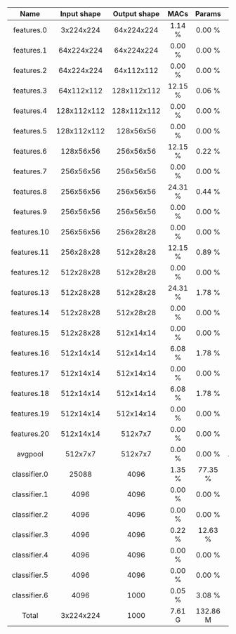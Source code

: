 | Name         | Input shape | Output shape |     MACs |   Params | Description        |
|:------------:|:-----------:|:------------:|:--------:|:--------:|:------------------:|
| features.0   |  3x224x224  |  64x224x224  |   1.14 % |   0.00 % | Conv2d k=3 p=1 s=1 |
| features.1   |  64x224x224 |  64x224x224  |   0.00 % |   0.00 % | ReLU               |
| features.2   |  64x224x224 |  64x112x112  |   0.00 % |   0.00 % | MaxPool2d k=2 s=2  |
| features.3   |  64x112x112 | 128x112x112  |  12.15 % |   0.06 % | Conv2d k=3 p=1 s=1 |
| features.4   | 128x112x112 | 128x112x112  |   0.00 % |   0.00 % | ReLU               |
| features.5   | 128x112x112 |  128x56x56   |   0.00 % |   0.00 % | MaxPool2d k=2 s=2  |
| features.6   |  128x56x56  |  256x56x56   |  12.15 % |   0.22 % | Conv2d k=3 p=1 s=1 |
| features.7   |  256x56x56  |  256x56x56   |   0.00 % |   0.00 % | ReLU               |
| features.8   |  256x56x56  |  256x56x56   |  24.31 % |   0.44 % | Conv2d k=3 p=1 s=1 |
| features.9   |  256x56x56  |  256x56x56   |   0.00 % |   0.00 % | ReLU               |
| features.10  |  256x56x56  |  256x28x28   |   0.00 % |   0.00 % | MaxPool2d k=2 s=2  |
| features.11  |  256x28x28  |  512x28x28   |  12.15 % |   0.89 % | Conv2d k=3 p=1 s=1 |
| features.12  |  512x28x28  |  512x28x28   |   0.00 % |   0.00 % | ReLU               |
| features.13  |  512x28x28  |  512x28x28   |  24.31 % |   1.78 % | Conv2d k=3 p=1 s=1 |
| features.14  |  512x28x28  |  512x28x28   |   0.00 % |   0.00 % | ReLU               |
| features.15  |  512x28x28  |  512x14x14   |   0.00 % |   0.00 % | MaxPool2d k=2 s=2  |
| features.16  |  512x14x14  |  512x14x14   |   6.08 % |   1.78 % | Conv2d k=3 p=1 s=1 |
| features.17  |  512x14x14  |  512x14x14   |   0.00 % |   0.00 % | ReLU               |
| features.18  |  512x14x14  |  512x14x14   |   6.08 % |   1.78 % | Conv2d k=3 p=1 s=1 |
| features.19  |  512x14x14  |  512x14x14   |   0.00 % |   0.00 % | ReLU               |
| features.20  |  512x14x14  |   512x7x7    |   0.00 % |   0.00 % | MaxPool2d k=2 s=2  |
| avgpool      |   512x7x7   |   512x7x7    |   0.00 % |   0.00 % | AdaptiveAvgPool2d  |
| classifier.0 |    25088    |     4096     |   1.35 % |  77.35 % | Linear             |
| classifier.1 |     4096    |     4096     |   0.00 % |   0.00 % | ReLU               |
| classifier.2 |     4096    |     4096     |   0.00 % |   0.00 % | Dropout            |
| classifier.3 |     4096    |     4096     |   0.22 % |  12.63 % | Linear             |
| classifier.4 |     4096    |     4096     |   0.00 % |   0.00 % | ReLU               |
| classifier.5 |     4096    |     4096     |   0.00 % |   0.00 % | Dropout            |
| classifier.6 |     4096    |     1000     |   0.05 % |   3.08 % | Linear             |
| Total        |  3x224x224  |     1000     |   7.61 G | 132.86 M | VGG                |